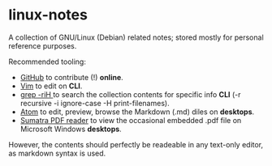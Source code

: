 # linux-notes
A collection of GNU/Linux (Debian) related notes; stored mostly for personal reference purposes.

Recommended tooling:

* [GitHub][1] to contribute (!) **online**.
* [Vim][3] to edit on **CLI**.
* [grep -riH <pattern>][4] to search the collection contents for specific info **CLI**
   (-r recursive -i ignore-case -H print-filenames).
* [Atom][2] to edit, preview, browse the Markdown (.md) diles on **desktops**.
* [Sumatra PDF reader][5] to view the occasional embedded .pdf file on Microsoft Windows **desktops**.

However, the contents should perfectly be readeable in any text-only editor, as markdown syntax is used.

<!-- REFERENCES -->

[1]:https://github.com/
[2]:https://atom.io/
[3]:http://www.vim.org/
[4]:https://www.gnu.org/software/grep/
[5]:https://www.sumatrapdfreader.org/free-pdf-reader.htmls://www.sumatrapdfreader.org/free-pdf-reader.html
